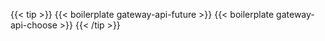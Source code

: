 ---
---
{{< tip >}}
{{< boilerplate gateway-api-future >}}
{{< boilerplate gateway-api-choose >}}
{{< /tip >}}
